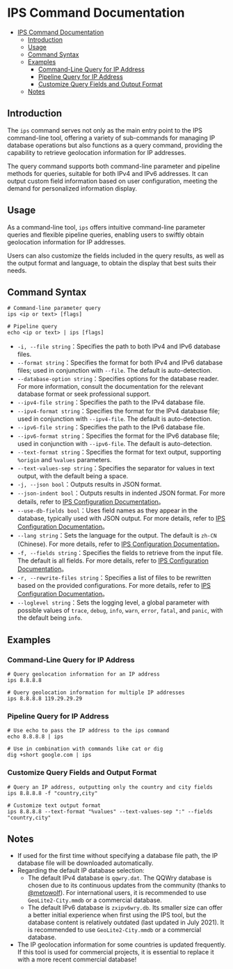 # IPS Command Documentation

<!-- TOC -->
* [IPS Command Documentation](#ips-command-documentation)
  * [Introduction](#introduction)
  * [Usage](#usage)
  * [Command Syntax](#command-syntax)
  * [Examples](#examples)
    * [Command-Line Query for IP Address](#command-line-query-for-ip-address)
    * [Pipeline Query for IP Address](#pipeline-query-for-ip-address)
    * [Customize Query Fields and Output Format](#customize-query-fields-and-output-format)
  * [Notes](#notes)
<!-- TOC -->

## Introduction

The `ips` command serves not only as the main entry point to the IPS command-line tool, offering a variety of sub-commands for managing IP database operations but also functions as a query command, providing the capability to retrieve geolocation information for IP addresses.

The query command supports both command-line parameter and pipeline methods for queries, suitable for both IPv4 and IPv6 addresses. It can output custom field information based on user configuration, meeting the demand for personalized information display.

## Usage

As a command-line tool, `ips` offers intuitive command-line parameter queries and flexible pipeline queries, enabling users to swiftly obtain geolocation information for IP addresses.

Users can also customize the fields included in the query results, as well as the output format and language, to obtain the display that best suits their needs.

## Command Syntax

```shell
# Command-line parameter query
ips <ip or text> [flags]

# Pipeline query
echo <ip or text> | ips [flags]
```

- `-i, --file string`：Specifies the path to both IPv4 and IPv6 database files.
- `--format string`：Specifies the format for both IPv4 and IPv6 database files; used in conjunction with `--file`. The default is auto-detection.
- `--database-option string`：Specifies options for the database reader. For more information, consult the documentation for the relevant database format or seek professional support.
- `--ipv4-file string`：Specifies the path to the IPv4 database file.
- `--ipv4-format string`：Specifies the format for the IPv4 database file; used in conjunction with `--ipv4-file`. The default is auto-detection.
- `--ipv6-file string`：Specifies the path to the IPv6 database file.
- `--ipv6-format string`：Specifies the format for the IPv6 database file; used in conjunction with `--ipv6-file`. The default is auto-detection.
- `--text-format string`：Specifies the format for text output, supporting `%origin` and `%values` parameters.
- `--text-values-sep string`：Specifies the separator for values in text output, with the default being a space.
- `-j, --json bool`：Outputs results in JSON format.
- `--json-indent bool`：Outputs results in indented JSON format. For more details, refer to [IPS Configuration Documentation](./config_en.md#jsonindent)。
- `--use-db-fields bool`：Uses field names as they appear in the database, typically used with JSON output. For more details, refer to [IPS Configuration Documentation](./config_en.md#usedbfields)。
- `--lang string`：Sets the language for the output. The default is `zh-CN` (Chinese). For more details, refer to [IPS Configuration Documentation](./config_en.md#lang)。
- `-f, --fields string`：Specifies the fields to retrieve from the input file. The default is all fields. For more details, refer to [IPS Configuration Documentation](./config_en.md#fields)。
- `-r, --rewrite-files string`：Specifies a list of files to be rewritten based on the provided configurations. For more details, refer to [IPS Configuration Documentation](./config_en.md#rewritefiles)。
- `--loglevel string`：Sets the logging level, a global parameter with possible values of `trace`, `debug`, `info`, `warn`, `error`, `fatal`, and `panic`, with the default being `info`.

## Examples

### Command-Line Query for IP Address

```shell
# Query geolocation information for an IP address
ips 8.8.8.8

# Query geolocation information for multiple IP addresses
ips 8.8.8.8 119.29.29.29
```

### Pipeline Query for IP Address

```shell
# Use echo to pass the IP address to the ips command
echo 8.8.8.8 | ips

# Use in combination with commands like cat or dig
dig +short google.com | ips
```

### Customize Query Fields and Output Format

```shell
# Query an IP address, outputting only the country and city fields
ips 8.8.8.8 -f "country,city"

# Customize text output format
ips 8.8.8.8 --text-format "%values" --text-values-sep ":" --fields "country,city"
```

## Notes

- If used for the first time without specifying a database file path, the IP database file will be downloaded automatically.
- Regarding the default IP database selection:
  - The default IPv4 database is `qqwry.dat`. The QQWry database is chosen due to its continuous updates from the community (thanks to [@metowolf](https://github.com/metowolf)). For international users, it is recommended to use `GeoLite2-City.mmdb` or a commercial database.
  - The default IPv6 database is `zxipv6wry.db`. Its smaller size can offer a better initial experience when first using the IPS tool, but the database content is relatively outdated (last updated in July 2021). It is recommended to use `GeoLite2-City.mmdb` or a commercial database.
- The IP geolocation information for some countries is updated frequently. If this tool is used for commercial projects, it is essential to replace it with a more recent commercial database!

